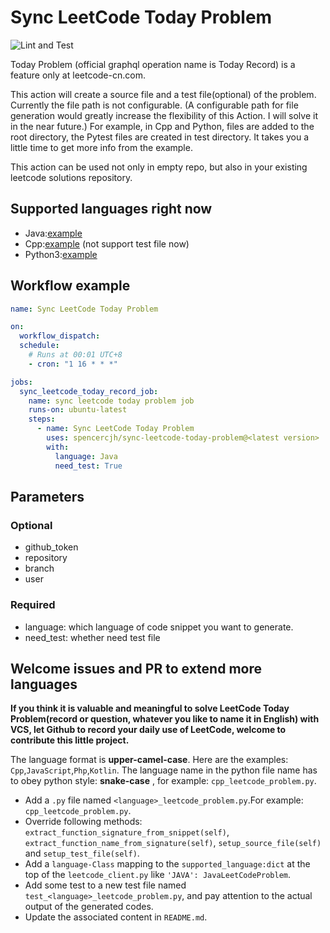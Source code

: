 # Sync LeetCode Today Problem

![Lint and Test](https://github.com/spencercjh/sync-leetcode-today-problem/workflows/Lint%20and%20Test/badge.svg)

Today Problem (official graphql operation name is Today Record) is a feature only at leetcode-cn.com.

This action will create a source file and a test file(optional) of the problem. Currently the file path is not configurable. (A configurable path for file generation would greatly increase the flexibility of this Action. I will solve it in the near future.) For example, in Cpp and Python, files are added to the root directory, the Pytest files are created in test directory. It takes you a little time to get more info from the example.

This action can be used not only in empty repo, but also in your existing leetcode solutions repository. 

## Supported languages right now

- Java:[example](https://github.com/spencercjh/sync-leetcode-today-problem-java-example)
- Cpp:[example](https://github.com/spencercjh/sync-leetcode-today-problem-cpp-example) (not support test file now)
- Python3:[example](https://github.com/spencercjh/sync-leetcode-today-problem-python3-example)

## Workflow example

```yaml
name: Sync LeetCode Today Problem

on:
  workflow_dispatch:
  schedule:
    # Runs at 00:01 UTC+8
    - cron: "1 16 * * *"

jobs:
  sync_leetcode_today_record_job:
    name: sync leetcode today problem job
    runs-on: ubuntu-latest
    steps:
      - name: Sync LeetCode Today Problem
        uses: spencercjh/sync-leetcode-today-problem@<latest version>
        with:
          language: Java
          need_test: True

```

## Parameters

### Optional

- github_token
- repository
- branch
- user

### Required

- language: which language of code snippet you want to generate.
- need_test: whether need test file

## Welcome issues and PR to extend more languages

**If you think it is valuable and meaningful to solve LeetCode Today Problem(record or question, whatever you like to name it in English) with VCS, let Github to record your daily use of LeetCode, welcome to contribute this little project.**

The language format is **upper-camel-case**. Here are the examples: `Cpp`,`JavaScript`,`Php`,`Kotlin`. The language name in the python file name has to obey python style: **snake-case** , for example: `cpp_leetcode_problem.py`.

- Add a `.py` file named `<language>_leetcode_problem.py`.For example: `cpp_leetcode_problem.py`.
- Override following methods: `extract_function_signature_from_snippet(self)`, `extract_function_name_from_signature(self)`, `setup_source_file(self)` and `setup_test_file(self)`.
- Add a `language-Class` mapping to the `supported_language:dict` at the top of the  `leetcode_client.py` like `'JAVA': JavaLeetCodeProblem`.
- Add some test to a new test file named `test_<language>_leetcode_problem.py`, and pay attention to the actual output
 of the generated codes.
- Update the associated content in `README.md`.
